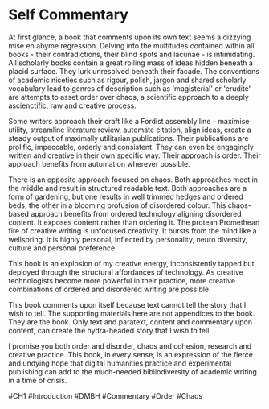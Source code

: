 # Self Commentary

At first glance, a book that comments upon its own text seems a dizzying mise en abyme regression. Delving into the multitudes contained within all books - their contradictions, their blind spots and lacunae - is intimidating. All scholarly books contain a great roiling mass of ideas hidden beneath a placid surface. They lurk unresolved beneath their facade. The conventions of academic niceties such as rigour, polish, jargon and shared scholarly vocabulary lead to genres of description such as 'magisterial' or 'erudite' are attempts to asset order over chaos, a scientific approach to a deeply ascienctific, raw and creative process.

Some writers approach their craft like a Fordist assembly line - maximise utility, streamline literature review, automate citation, align ideas, create a steady output of maximally utilitarian publications. Their publications are prolific, impeccable, orderly and consistent. They can even be engagingly written and creative in their own specific way. Their approach is order. Their approach benefits from automation wherever possible.

There is an opposite approach focused on chaos. Both approaches meet in the middle and result in structured readable text. Both approaches are a form of gardening, but one results in well trimmed hedges and ordered beds, the other in a blooming profusion of disordered colour. This chaos-based approach benefits from ordered technology aligning disordered content. It exposes content rather than ordering it. The protean Promethean fire of creative writing is unfocused creativity. It bursts from the mind like a wellspring. It is highly personal, inflected by personality, neuro diversity, culture and personal preference.

This book is an explosion of my creative energy, inconsistently tapped but deployed through the structural affordances of technology. As creative technologists become more powerful in their practice, more creative combinations of ordered and disordered writing are possible.

This book comments upon itself because text cannot tell the story that I wish to tell. The supporting materials here are not appendices to the book. They are the book. Only text and paratext, content and commentary upon content, can create the hydra-headed story that I wish to tell.

I promise you both order and disorder, chaos and cohesion, research and creative practice. This book, in every sense, is an expression of the fierce and undying hope that digital humanities practice and experimental publishing can add to the much-needed bibliodiversity of academic writing in a time of crisis.

#CH1 #Introduction #DMBH #Commentary #Order #Chaos